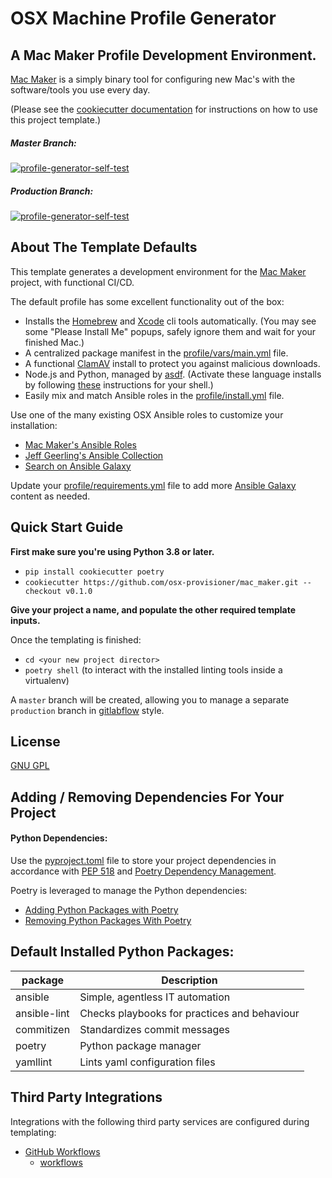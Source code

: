 # OSX Machine Profile Generator

## A Mac Maker Profile Development Environment.

[Mac Maker](https://github.com/osx-provisioner/mac_maker) is a simply binary tool for configuring new Mac's with the software/tools you use every day.

(Please see the [cookiecutter documentation](https://cookiecutter.readthedocs.io/) for instructions on how to use this project template.)

##### Master Branch:
[![profile-generator-self-test](https://github.com/osx-provisioner/profile-generator/actions/workflows/self-test.yml/badge.svg?branch=master)](https://github.com/osx-provisioner/profile-generator/actions/workflows/self-test.yml)

##### Production Branch:
[![profile-generator-self-test](https://github.com/osx-provisioner/profile-generator/actions/workflows/self-test.yml/badge.svg?branch=production)](https://github.com/osx-provisioner/profile-generator/actions/workflows/self-test.yml)

## About The Template Defaults

This template generates a development environment for the [Mac Maker](https://github.com/osx-provisioner/mac_maker.git) project, with functional CI/CD.

The default profile has some excellent functionality out of the box:
- Installs the [Homebrew](https://brew.sh/) and [Xcode](https://developer.apple.com/xcode/) cli tools automatically. (You may see some "Please Install Me" popups, safely ignore them and wait for your finished Mac.)
- A centralized package manifest in the [profile/vars/main.yml](./{{cookiecutter.profile_slug}}/profile/vars/main.yml) file.
- A functional [ClamAV](https://github.com/Cisco-Talos/clamav) install to protect you against malicious downloads.
- Node.js and Python, managed by [asdf](https://asdf-vm.com/#/). (Activate these language installs by following [these](https://asdf-vm.com/#/core-manage-asdf) instructions for your shell.)
- Easily mix and match Ansible roles in the [profile/install.yml](./{{cookiecutter.profile_slug}}/profile/install.yml) file.

Use one of the many existing OSX Ansible roles to customize your installation:
- [Mac Maker's Ansible Roles](https://galaxy.ansible.com/osx_provisioner)
- [Jeff Geerling's Ansible Collection](https://galaxy.ansible.com/geerlingguy/mac)
- [Search on Ansible Galaxy](https://galaxy.ansible.com/search?deprecated=false&keywords=osx&order_by=-relevance&page=1)

Update your [profile/requirements.yml](./{{cookiecutter.profile_slug}}/profile/requirements.yml) file to add more [Ansible Galaxy](https://galaxy.ansible.com/) content as needed.

## Quick Start Guide

**First make sure you're using Python 3.8 or later.**

- `pip install cookiecutter poetry`
- `cookiecutter https://github.com/osx-provisioner/mac_maker.git --checkout v0.1.0`

**Give your project a name, and populate the other required template inputs.**

Once the templating is finished:
- `cd <your new project director>`
- `poetry shell` (to interact with the installed linting tools inside a virtualenv)

A `master` branch will be created, allowing you to manage a separate `production` branch in [gitlabflow](https://docs.gitlab.com/ee/topics/gitlab_flow.html) style.

## License

[GNU GPL](LICENSE)

## Adding / Removing Dependencies For Your Project

#### Python Dependencies:

Use the [pyproject.toml](./{{cookiecutter.profile_slug}}/pyproject.toml) file to store your project dependencies in accordance with [PEP 518](https://www.python.org/dev/peps/pep-0518/) and [Poetry Dependency Management](https://python-poetry.org/docs/pyproject/#dependencies-and-dev-dependencies).

Poetry is leveraged to manage the Python dependencies:
- [Adding Python Packages with Poetry](https://python-poetry.org/docs/cli/#add)
- [Removing Python Packages With Poetry](https://python-poetry.org/docs/cli/#remove)

## Default Installed Python Packages:
| package      | Description                                  |
| ------------ | -------------------------------------------- |
| ansible      | Simple, agentless IT automation              |
| ansible-lint | Checks playbooks for practices and behaviour |
| commitizen   | Standardizes commit messages                 |
| poetry       | Python package manager                       |
| yamllint     | Lints yaml configuration files               |

## Third Party Integrations

Integrations with the following third party services are configured during templating:

- [GitHub Workflows](https://docs.github.com/en/free-pro-team@latest/actions/reference/workflow-syntax-for-github-actions)
  - [workflows](./{{cookiecutter.profile_slug}}/.github/workflows)
